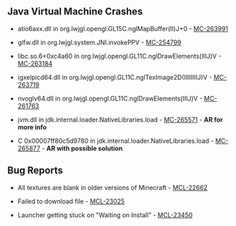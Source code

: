 ## Java Virtual Machine Crashes
- atio6axx.dll in org.lwjgl.opengl.GL15C.nglMapBuffer(II)J+0 - [MC-263991](https://bugs.mojang.com/browse/MC-263991)

- glfw.dll in org.lwjgl.system.JNI.invokePPV - [MC-254799](https://bugs.mojang.com/browse/MC-254799)

- libc.so.6+0xc4a60 in org.lwjgl.opengl.GL11C.nglDrawElements(IIIJ)V - [MC-263184](https://bugs.mojang.com/browse/MC-263184)

- igxelpicd64.dll in org.lwjgl.opengl.GL11C.nglTexImage2D(IIIIIIIIJ)V - [MC-263719](https://bugs.mojang.com/browse/MC-263719)

- nvoglv64.dll in org.lwjgl.opengl.GL11C.nglDrawElements(IIIJ)V - [MC-261763](https://bugs.mojang.com/browse/MC-261763)

- jvm.dll in jdk.internal.loader.NativeLibraries.load - [MC-265571](https://bugs.mojang.com/browse/MC-265571) - **AR for more info**

- C 0x00007ff80c5d9780 in jdk.internal.loader.NativeLibraries.load - [MC-265877](https://bugs.mojang.com/browse/MC-265877) - **AR with possible solution**

## Bug Reports
- All textures are blank in older versions of Minecraft - [MCL-22662](https://bugs.mojang.com/browse/MCL-22662)

- Failed to download file - [MCL-23025](https://bugs.mojang.com/browse/MCL-23025)

- Launcher getting stuck on "Waiting on Install" - [MCL-23450](https://bugs.mojang.com/browse/MCL-23450)